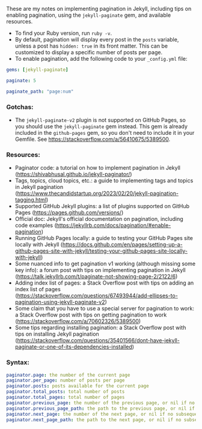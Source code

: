 
These are my notes on implementing pagination in Jekyll, including tips on enabling pagination, using the `jekyll-paginate` gem, and available resources.<!--more-->

- To find your Ruby version, run `ruby -v`.
- By default, pagination will display every post in the `posts` variable, unless a post has `hidden: true` in its front matter. This can be customized to display a specific number of posts per page.
- To enable pagination, add the following code to your `_config.yml` file:

```yml
gems: [jekyll-paginate]

paginate: 5

paginate_path: "page:num"
```

### Gotchas:
- The `jekyll-paginate-v2` plugin is not supported on GitHub Pages, so you should use the `jekyll-paginate` gem instead. This gem is already included in the `github-pages` gem, so you don't need to include it in your Gemfile. See https://stackoverflow.com/a/56410675/5389500.

### Resources:
- Paginator code: a tutorial on how to implement pagination in Jekyll (https://shivabhusal.github.io/jekyll-paginator/)
- Tags, topics, cloud topics, etc.: a guide to implementing tags and topics in Jekyll pagination (https://www.thecandidstartup.org/2023/02/20/jekyll-pagination-tagging.html)
- Supported GitHub Jekyll plugins: a list of plugins supported on GitHub Pages (https://pages.github.com/versions/)
- Official doc: Jekyll's official documentation on pagination, including code examples (https://jekyllrb.com/docs/pagination/#enable-pagination)
- Running GitHub Pages locally: a guide to testing your GitHub Pages site locally with Jekyll (https://docs.github.com/en/pages/setting-up-a-github-pages-site-with-jekyll/testing-your-github-pages-site-locally-with-jekyll)
- Some nuanced info to get pagination v1 working (although missing some key info): a forum post with tips on implementing pagination in Jekyll (https://talk.jekyllrb.com/t/paginate-not-showing-page-2/2122/6)
- Adding index list of pages: a Stack Overflow post with tips on adding an index list of pages (https://stackoverflow.com/questions/67493944/add-ellipses-to-pagination-using-jekyll-paginate-v2)
- Some claim that you have to use a special server for pagination to work: a Stack Overflow post with tips on getting pagination to work (https://stackoverflow.com/a/70602326/5389500)
- Some tips regarding installing pagination: a Stack Overflow post with tips on installing Jekyll pagination (https://stackoverflow.com/questions/35401566/dont-have-jekyll-paginate-or-one-of-its-dependencies-installed)

### Syntax:
```yml
paginator.page: the number of the current page
paginator.per_page: number of posts per page
paginator.posts: posts available for the current page
paginator.total_posts: total number of posts
paginator.total_pages: total number of pages
paginator.previous_page: the number of the previous page, or nil if no previous page exists
paginator.previous_page_path: the path to the previous page, or nil if no previous page exists
paginator.next_page: the number of the next page, or nil if no subsequent page exists
paginator.next_page_path: the path to the next page, or nil if no subsequent page exists
```

